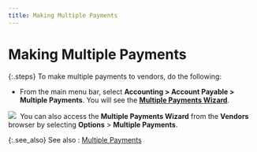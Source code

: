 ```yaml
---
title: Making Multiple Payments
---
```


# Making Multiple Payments


{:.steps}
To make multiple payments to vendors, do  the following:

- From the main  menu bar, select **Accounting &gt; Account 
 Payable &gt; Multiple Payments**. You will see the [**Multiple Payments Wizard**]({{site.acc_baseurl}}/vendor-payments-and-refunds/multiple-payments/wizard/the_multiple_payments_wizard.html).



![]({{site.acc_baseurl}}/img/note.gif)  You  can also access the **Multiple Payments 
 Wizard** from the **Vendors**  browser by selecting **Options** >  **Multiple Payments**.


{:.see_also}
See also
: [Multiple Payments]({{site.acc_baseurl}}/vendor-payments-and-refunds/multiple-payments/multiple_payments.html)
